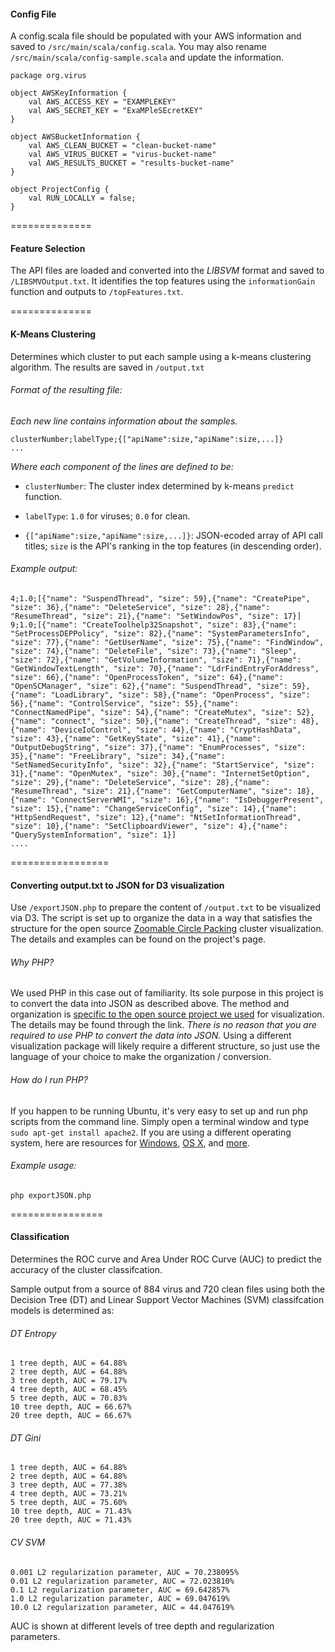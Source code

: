 #### Config File

A config.scala file should be populated with your AWS information and saved to `/src/main/scala/config.scala`. You may also rename `/src/main/scala/config-sample.scala` and update the information.

```
package org.virus

object AWSKeyInformation {
	val AWS_ACCESS_KEY = "EXAMPLEKEY"
	val AWS_SECRET_KEY = "ExaMPleSEcretKEY"
}

object AWSBucketInformation {
	val AWS_CLEAN_BUCKET = "clean-bucket-name"
	val AWS_VIRUS_BUCKET = "virus-bucket-name"
	val AWS_RESULTS_BUCKET = "results-bucket-name"
}

object ProjectConfig {
	val RUN_LOCALLY = false;
}
```

==============


#### Feature Selection

The API files are loaded and converted into the *LIBSVM* format and saved to `/LIBSMVOutput.txt`. It identifies the top features using the `informationGain` function and outputs to `/topFeatures.txt`.

==============


#### K-Means Clustering

Determines which cluster to put each sample using a k-means clustering algorithm. The results are saved in `/output.txt`

###### Format of the resulting file:

*Each new line contains information about the samples.*

```
clusterNumber;labelType;{["apiName":size,"apiName":size,...]}
...
```

*Where each component of the lines are defined to be:*

- `clusterNumber`: The cluster index determined by k-means `predict` function.

- `labelType`: `1.0` for viruses; `0.0` for clean.

- `{["apiName":size,"apiName":size,...]}`: JSON-ecoded array of API call titles; `size` is the API's ranking in the top features (in descending order).

###### Example output:

```
4;1.0;[{"name": "SuspendThread", "size": 59},{"name": "CreatePipe", "size": 36},{"name": "DeleteService", "size": 28},{"name": "ResumeThread", "size": 21},{"name": "SetWindowPos", "size": 17}]
9;1.0;[{"name": "CreateToolhelp32Snapshot", "size": 83},{"name": "SetProcessDEPPolicy", "size": 82},{"name": "SystemParametersInfo", "size": 77},{"name": "GetUserName", "size": 75},{"name": "FindWindow", "size": 74},{"name": "DeleteFile", "size": 73},{"name": "Sleep", "size": 72},{"name": "GetVolumeInformation", "size": 71},{"name": "GetWindowTextLength", "size": 70},{"name": "LdrFindEntryForAddress", "size": 66},{"name": "OpenProcessToken", "size": 64},{"name": "OpenSCManager", "size": 62},{"name": "SuspendThread", "size": 59},{"name": "LoadLibrary", "size": 58},{"name": "OpenProcess", "size": 56},{"name": "ControlService", "size": 55},{"name": "ConnectNamedPipe", "size": 54},{"name": "CreateMutex", "size": 52},{"name": "connect", "size": 50},{"name": "CreateThread", "size": 48},{"name": "DeviceIoControl", "size": 44},{"name": "CryptHashData", "size": 43},{"name": "GetKeyState", "size": 41},{"name": "OutputDebugString", "size": 37},{"name": "EnumProcesses", "size": 35},{"name": "FreeLibrary", "size": 34},{"name": "SetNamedSecurityInfo", "size": 32},{"name": "StartService", "size": 31},{"name": "OpenMutex", "size": 30},{"name": "InternetSetOption", "size": 29},{"name": "DeleteService", "size": 28},{"name": "ResumeThread", "size": 21},{"name": "GetComputerName", "size": 18},{"name": "ConnectServerWMI", "size": 16},{"name": "IsDebuggerPresent", "size": 15},{"name": "ChangeServiceConfig", "size": 14},{"name": "HttpSendRequest", "size": 12},{"name": "NtSetInformationThread", "size": 10},{"name": "SetClipboardViewer", "size": 4},{"name": "QuerySystemInformation", "size": 1}]
....
```

=================

#### Converting output.txt to JSON for D3 visualization

Use `/exportJSON.php` to prepare the content of `/output.txt` to be visualized via D3. The script is set up to organize the data in a way that satisfies the structure for the open source [Zoomable Circle Packing](https://bl.ocks.org/mbostock/7607535) cluster visualization. The details and examples can be found on the project's page.

###### Why PHP?

We used PHP in this case out of familiarity. Its sole purpose in this project is to convert the data into JSON as described above. The method and organization is [specific to the open source project we used](https://bl.ocks.org/mbostock/7607535) for visualization. The details may be found through the link. *There is no reason that you are required to use PHP to convert the data into JSON.* Using a different visualization package will likely require a different structure, so just use the language of your choice to make the organization / conversion.

###### How do I run PHP?

If you happen to be running Ubuntu, it's very easy to set up and run php scripts from the command line. Simply open a terminal window and type `sudo apt-get install apache2`. If you are using a different operating system, here are resources for [Windows](http://lmgtfy.com/?q=how+to+install+and+run+php+on+windows), [OS X](http://lmgtfy.com/?q=how+to+install+and+run+php+on+osx), and [more](http://lmgtfy.com/?q=how+to+install+and+run+php).

###### Example usage:

`php exportJSON.php`

================

#### Classification

Determines the ROC curve and Area Under ROC Curve (AUC) to predict the accuracy of the cluster classifcation. 

Sample output from a source of 884 virus and 720 clean files using both the Decision Tree (DT) and Linear Support Vector Machines (SVM) classifcation models is determined as:

###### DT Entropy
```
1 tree depth, AUC = 64.88%
2 tree depth, AUC = 64.88%
3 tree depth, AUC = 79.17%
4 tree depth, AUC = 68.45%
5 tree depth, AUC = 70.83%
10 tree depth, AUC = 66.67%
20 tree depth, AUC = 66.67%
```

###### DT Gini
```
1 tree depth, AUC = 64.88%
2 tree depth, AUC = 64.88%
3 tree depth, AUC = 77.38%
4 tree depth, AUC = 73.21%
5 tree depth, AUC = 75.60%
10 tree depth, AUC = 71.43%
20 tree depth, AUC = 71.43%
```

###### CV SVM
```
0.001 L2 regularization parameter, AUC = 70.238095%
0.01 L2 regularization parameter, AUC = 72.023810%
0.1 L2 regularization parameter, AUC = 69.642857%
1.0 L2 regularization parameter, AUC = 69.047619%
10.0 L2 regularization parameter, AUC = 44.047619%
```

AUC is shown at different levels of tree depth and regularization parameters.
